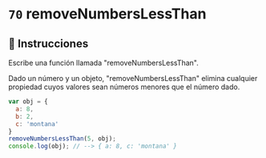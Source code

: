 # `70` removeNumbersLessThan

## 📝 Instrucciones

Escribe una función llamada "removeNumbersLessThan".

Dado un número y un objeto, "removeNumbersLessThan" elimina cualquier propiedad cuyos valores sean números menores que el número dado. 

```Javascript
var obj = {
  a: 8,
  b: 2,
  c: 'montana'
}
removeNumbersLessThan(5, obj);
console.log(obj); // --> { a: 8, c: 'montana' }
```